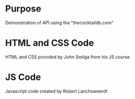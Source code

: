 # Purpose

Demonstration of API using the "thecocktaildb.com"

# HTML and CSS Code

HTML and CSS provided by John Smilga from his JS course

# JS Code

Javascript code created by Robert Lanchsweerdt
